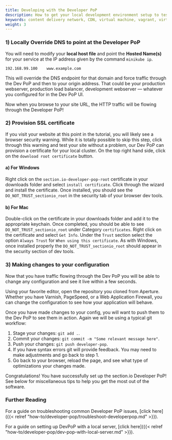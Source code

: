 ```yaml
---
title: Developing with the Developer PoP
description: How to get your local development environment setup to test section.io CDN on your local machine.
keywords: content delivery network, CDN, virtual machine, vagrant, virtualbox, git, cli, local development, local machine, staging environment, developer pop
weight: 3
---
```


### 1) Locally Override DNS to point at the Developer PoP

You will need to modify your **local host file** and point the **Hosted Name(s)** for your service at the IP address given by the command `minikube ip`.

    192.168.99.100    www.example.com

This will override the DNS endpoint for that domain and force traffic through the Dev PoP and then to your origin address. That could be your production webserver, production load balancer, development webserver — whatever you configured for in the Dev PoP UI.

Now when you browse to your site URL, the HTTP traffic will be flowing through the Developer PoP!

### 2) Provision SSL certificate

If you visit your website at this point in the tutorial, you will likely see a browser security warning. While it is totally possible to skip this step, click through this warning and test your site without a problem, our Dev PoP can provision a certificate for your local cluster. On the top right hand side, click on the `download root certificate` button.

#### a) For Windows
Right click on the `section.io-developer-pop-root` certificate in your downloads folder and select `install certificate`. Click through the wizard and install the certificate. Once installed, you should see the `DO_NOT_TRUST_sectionio_root` in the security tab of your browser dev tools.
#### b) For Mac
Double-click on the certificate in your downloads folder and add it to the appropriate keychain. Once completed, you should be able to see `DO_NOT_TRUST_sectionio_root` under Category `certificates`. Right click on the certificate and select `Get Info`. Under the `Trust` section select the option `Always Trust` for `When using this certificate`. As with Windows, once installed properly the `DO_NOT_TRUST_sectionio_root` should appear in the security section of dev tools.

### 3) Making changes to your configuration

Now that you have traffic flowing through the Dev PoP you will be able to change any configuration and see it live within a few seconds.

Using your favorite editor, open the repository you cloned from Aperture. Whether you have Varnish, PageSpeed, or a Web Application Firewall, you can change the configuration to see how your application will behave.

Once you have made changes to your config, you will want to push them to the Dev PoP to see them in action. Again we will be using a typical git workflow:

1. Stage your changes: `git add .`.
2. Commit your changes: `git commit -m "Some relevant message here"`.
3. Push your changes: `git push developer-pop`.
4. If you have syntax errors git will provide feedback. You may need to make adjustments and go back to step 1.
5. Go back to your browser, reload the page, and see what type of optimizations your changes made.

Congratulations! You have successfully set up the section.io Developer PoP! See below for miscellaneous tips to help you get the most out of the software.


### Further Reading
For a guide on troubleshooting common Developer PoP issues, [click here]({{< relref "how-to/developer-pop/troubleshoot-developerpop.md" >}}).

For a guide on setting up DevPoP with a local server, [click here]({{< relref "how-to/developer-pop/dev-pop-with-local-server.md" >}}).
